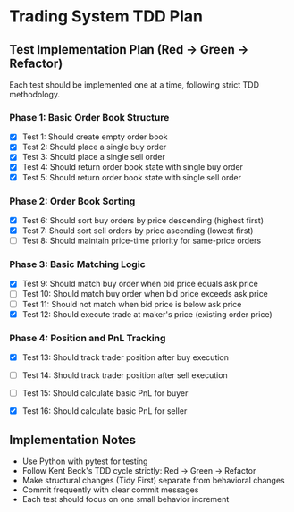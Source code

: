 # Trading System TDD Plan

## Test Implementation Plan (Red → Green → Refactor)

Each test should be implemented one at a time, following strict TDD methodology.

### Phase 1: Basic Order Book Structure
- [x] Test 1: Should create empty order book
- [x] Test 2: Should place a single buy order
- [x] Test 3: Should place a single sell order
- [x] Test 4: Should return order book state with single buy order
- [x] Test 5: Should return order book state with single sell order

### Phase 2: Order Book Sorting
- [x] Test 6: Should sort buy orders by price descending (highest first)
- [x] Test 7: Should sort sell orders by price ascending (lowest first)
- [ ] Test 8: Should maintain price-time priority for same-price orders

### Phase 3: Basic Matching Logic
- [x] Test 9: Should match buy order when bid price equals ask price
- [ ] Test 10: Should match buy order when bid price exceeds ask price
- [ ] Test 11: Should not match when bid price is below ask price
- [x] Test 12: Should execute trade at maker's price (existing order price)

### Phase 4: Position and PnL Tracking
- [x] Test 13: Should track trader position after buy execution
- [ ] Test 14: Should track trader position after sell execution
- [ ] Test 15: Should calculate basic PnL for buyer
- [x] Test 16: Should calculate basic PnL for seller


## Implementation Notes
- Use Python with pytest for testing
- Follow Kent Beck's TDD cycle strictly: Red → Green → Refactor
- Make structural changes (Tidy First) separate from behavioral changes
- Commit frequently with clear commit messages
- Each test should focus on one small behavior increment